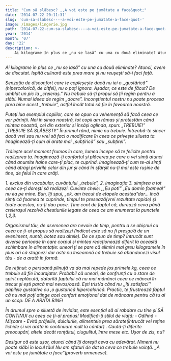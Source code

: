 ```yaml
---
title: "Cum să slăbesc? ,,A voi este pe jumătate a face&quot;"
date: '2014-07-22 20:11:31'
slug: 'cum-sa-slabesc----a-voi-este-pe-jumatate-a-face-quot-'
image: /images/lingerie.jpg
path: '2014-07-22-cum-sa-slabesc----a-voi-este-pe-jumatate-a-face-quot-.md'
year: '2014'
month: '07'
day: '22'
description: >-
    Ai kilograme în plus ce „nu se lasă” cu una cu două eliminate? Atunci, avem de discutat. Ispită culinară este prea mare și nu reușești să-i faci față.Senzația de disconfort care te copleșește dacă nu
---
```

<div class="kg-card-markdown"><p><em>Ai kilograme în plus ce „nu se lasă” cu una cu două eliminate? Atunci, avem de discutat.</em> <em>Ispită culinară este prea mare și nu reușești să-i faci față.</em></p>
<p><em>Senzația de disconfort care te copleșește dacă nu iei o ,,gustărică" (hipercalorică, de altfel), nu o poți ignora. Așadar, ce este de făcut? De umblat un pic la „creieraș.” </em><em>Nu trebuie să-ți propui să ții regim pentru a slăbi. Numai ideea de regim „doare”.</em> <em>Inconștientul nostru nu poate procesa prea bine acest „trebuie”, astfel încât totul să fie în favoarea noastră.</em></p>
<p><em>Puteți lua exemplul copiilor, care se opun cu vehemență să facă ceea ce vor părinții. Noi în sinea noastră, tot copii am rămas și protestăm când mintea noastră, cei din exterior și însăși oglinda, spun: „TREBUIE!” „TREBUIE SĂ SLĂBEȘTI!”</em> <em>În primul rând, nimic nu trebuie. Întreabă-te sincer dacă vrei sau nu vrei să faci o modificare în ceea ce privește silueta ta.</em> <em>Imaginează-ți cum ai arata mai „subțirică” sau „subțirel”.</em></p>
<p><em>Trăiește acel moment frumos în care, lumea începe să te felicite pentru realizarea ta. Imaginează-ți confortul și plăcerea pe care o vei simți atunci când anumite haine care-ți plac, te cuprind. Imaginează-ți cum te-ai simți când atragi privirile celor din jur și când în sfârșit nu-ți mai este rușine de tine, de felul în care arăți.</em></p>
<p><em> 1. exclus din vocabular, cuvântului ,,trebuie", 2. imaginația 3. simțirea a tot ceea ce-ți dorești să realizezi. Cuvinte cheie: ,„Eu pot!” „Eu domin foamea!” nu ea pe mine. Bun, îți spui, „ok, am trecut de etapele acestea”dar... încă simți că foamea te cuprinde, timpul te presează(vrei rezultate rapide) și toate acestea, nu-ți dau pace.</em> <em>Ține cont de faptul că, durează ceva până creierașul rezolvă chestiunile legate de ceea ce am enumerat la punctele 1,2,3. </em></p>
<p><em>Organismul tău, de asemenea are nevoie de timp, pentru a se obișnui cu ceea ce ți-ai propus să realizezi (indicat este să nu fi presat/ă de un eveniment, nuntă, botez sau altele).</em> <em>De ce spun de timp? Întrucât sunt diverse  perioade în care corpul și mintea reacționează diferit la această schimbare în alimentație: uneori ți se pare că elimini mai greu kilogramele în plus ori că stagnezi dar asta nu înseamnă că trebuie să abandonezi visul tău - de a arată în formă. </em></p>
<p><em>De reținut: o persoană plinuță va da mai repede jos primele kg, ceea ce trebuie să fie încurajator.</em> <em>Probabil că uneori, de confrunți cu o stare de spirit neplăcută, datorită faptului că nu mai mănânci ceea ce mâncai în trecut și ești parcă mai nevos/oasă. Ești trist/a când nu ,,îți satisfaci’’ papilele gustative cu ,o gustarică hipercalorică. Practic, te frustrează faptul că nu mai poți atinge acel confort emoțional dat de mâncare pentru că tu ai un scop: DE A ARĂTA BINE!</em></p>
<p><em>În drumul spre o siluetă de invidiat, este esențial să ai rabdare cu tine și SĂ CONTINUI cu ceea ce ți-ai propus! Modifică-ți stilul de viață: - Odihnă - Mișcare - Evită prăjelile, dulciurile, alimentele prea sărate(întrucât vei reține lichide și vei arăta în continuare mult la cântar) .</em> <em>Caută-ți diferite preocupări, altele decât ronțăitul, ciugulitul, între mese etc. Ușor de zis, nu?</em></p>
<p><em>Desigur că este ușor, atunci când îți dorești ceva cu adevărat. Nimeni nu poate slăbi în locul tău! Nu am sfaturi de dat la ceva ce trebuie voință. „</em><em>A voi este pe jumătate a face”(proverb armenesc).</em></p>
</div>
    